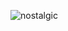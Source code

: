 ![nostalgic](https://github.com/user-attachments/assets/fa6d24e8-8b19-4d5d-945b-f50401e56cc5)















  



